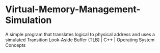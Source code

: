 # Virtual-Memory-Management-Simulation
A simple program that translates logical to physical address and uses a simulated Transition Look-Aside Buffer (TLB) | C++ | Operating System Concepts
